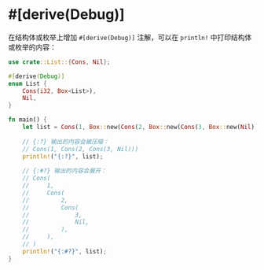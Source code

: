 # \#\[derive\(Debug\)\]

在结构体或枚举上增加 `#[derive(Debug)]` 注解，可以在 `println!` 中打印结构体或枚举的内容：

```rust
use crate::List::{Cons, Nil};

#[derive(Debug)]
enum List {
    Cons(i32, Box<List>),
    Nil,
}

fn main() {
    let list = Cons(1, Box::new(Cons(2, Box::new(Cons(3, Box::new(Nil))))));
    
    // {:?} 输出的内容会被压缩：
    // Cons(1, Cons(2, Cons(3, Nil)))
    println!("{:?}", list);
    
    // {:#?} 输出的内容会展开：
    // Cons(
    //     1,
    //     Cons(
    //         2,
    //         Cons(
    //             3,
    //             Nil,
    //         ),
    //     ),
    // )
    println!("{:#?}", list);
}
```

